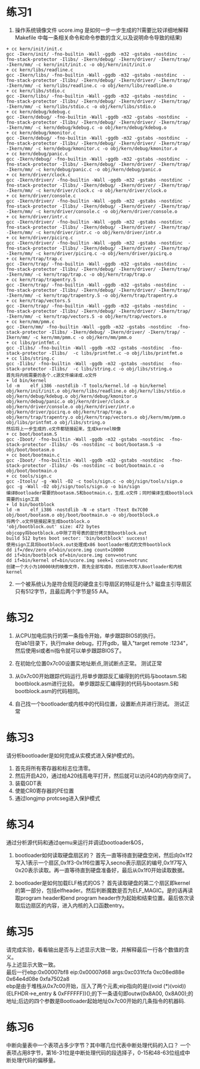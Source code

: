 # 练习1

1. 操作系统镜像文件 ucore.img 是如何一步一步生成的?(需要比较详细地解释 Makefile 中每一条相关命令和命令参数的含义,以及说明命令导致的结果)  

```
+ cc kern/init/init.c
gcc -Ikern/init/ -fno-builtin -Wall -ggdb -m32 -gstabs -nostdinc  -fno-stack-protector -Ilibs/ -Ikern/debug/ -Ikern/driver/ -Ikern/trap/ -Ikern/mm/ -c kern/init/init.c -o obj/kern/init/init.o
+ cc kern/libs/readline.c
gcc -Ikern/libs/ -fno-builtin -Wall -ggdb -m32 -gstabs -nostdinc  -fno-stack-protector -Ilibs/ -Ikern/debug/ -Ikern/driver/ -Ikern/trap/ -Ikern/mm/ -c kern/libs/readline.c -o obj/kern/libs/readline.o
+ cc kern/libs/stdio.c
gcc -Ikern/libs/ -fno-builtin -Wall -ggdb -m32 -gstabs -nostdinc  -fno-stack-protector -Ilibs/ -Ikern/debug/ -Ikern/driver/ -Ikern/trap/ -Ikern/mm/ -c kern/libs/stdio.c -o obj/kern/libs/stdio.o
+ cc kern/debug/kdebug.c
gcc -Ikern/debug/ -fno-builtin -Wall -ggdb -m32 -gstabs -nostdinc  -fno-stack-protector -Ilibs/ -Ikern/debug/ -Ikern/driver/ -Ikern/trap/ -Ikern/mm/ -c kern/debug/kdebug.c -o obj/kern/debug/kdebug.o
+ cc kern/debug/kmonitor.c
gcc -Ikern/debug/ -fno-builtin -Wall -ggdb -m32 -gstabs -nostdinc  -fno-stack-protector -Ilibs/ -Ikern/debug/ -Ikern/driver/ -Ikern/trap/ -Ikern/mm/ -c kern/debug/kmonitor.c -o obj/kern/debug/kmonitor.o
+ cc kern/debug/panic.c
gcc -Ikern/debug/ -fno-builtin -Wall -ggdb -m32 -gstabs -nostdinc  -fno-stack-protector -Ilibs/ -Ikern/debug/ -Ikern/driver/ -Ikern/trap/ -Ikern/mm/ -c kern/debug/panic.c -o obj/kern/debug/panic.o
+ cc kern/driver/clock.c
gcc -Ikern/driver/ -fno-builtin -Wall -ggdb -m32 -gstabs -nostdinc  -fno-stack-protector -Ilibs/ -Ikern/debug/ -Ikern/driver/ -Ikern/trap/ -Ikern/mm/ -c kern/driver/clock.c -o obj/kern/driver/clock.o
+ cc kern/driver/console.c
gcc -Ikern/driver/ -fno-builtin -Wall -ggdb -m32 -gstabs -nostdinc  -fno-stack-protector -Ilibs/ -Ikern/debug/ -Ikern/driver/ -Ikern/trap/ -Ikern/mm/ -c kern/driver/console.c -o obj/kern/driver/console.o
+ cc kern/driver/intr.c
gcc -Ikern/driver/ -fno-builtin -Wall -ggdb -m32 -gstabs -nostdinc  -fno-stack-protector -Ilibs/ -Ikern/debug/ -Ikern/driver/ -Ikern/trap/ -Ikern/mm/ -c kern/driver/intr.c -o obj/kern/driver/intr.o
+ cc kern/driver/picirq.c
gcc -Ikern/driver/ -fno-builtin -Wall -ggdb -m32 -gstabs -nostdinc  -fno-stack-protector -Ilibs/ -Ikern/debug/ -Ikern/driver/ -Ikern/trap/ -Ikern/mm/ -c kern/driver/picirq.c -o obj/kern/driver/picirq.o
+ cc kern/trap/trap.c
gcc -Ikern/trap/ -fno-builtin -Wall -ggdb -m32 -gstabs -nostdinc  -fno-stack-protector -Ilibs/ -Ikern/debug/ -Ikern/driver/ -Ikern/trap/ -Ikern/mm/ -c kern/trap/trap.c -o obj/kern/trap/trap.o
+ cc kern/trap/trapentry.S
gcc -Ikern/trap/ -fno-builtin -Wall -ggdb -m32 -gstabs -nostdinc  -fno-stack-protector -Ilibs/ -Ikern/debug/ -Ikern/driver/ -Ikern/trap/ -Ikern/mm/ -c kern/trap/trapentry.S -o obj/kern/trap/trapentry.o
+ cc kern/trap/vectors.S
gcc -Ikern/trap/ -fno-builtin -Wall -ggdb -m32 -gstabs -nostdinc  -fno-stack-protector -Ilibs/ -Ikern/debug/ -Ikern/driver/ -Ikern/trap/ -Ikern/mm/ -c kern/trap/vectors.S -o obj/kern/trap/vectors.o
+ cc kern/mm/pmm.c
gcc -Ikern/mm/ -fno-builtin -Wall -ggdb -m32 -gstabs -nostdinc  -fno-stack-protector -Ilibs/ -Ikern/debug/ -Ikern/driver/ -Ikern/trap/ -Ikern/mm/ -c kern/mm/pmm.c -o obj/kern/mm/pmm.o
+ cc libs/printfmt.c
gcc -Ilibs/ -fno-builtin -Wall -ggdb -m32 -gstabs -nostdinc  -fno-stack-protector -Ilibs/  -c libs/printfmt.c -o obj/libs/printfmt.o
+ cc libs/string.c
gcc -Ilibs/ -fno-builtin -Wall -ggdb -m32 -gstabs -nostdinc  -fno-stack-protector -Ilibs/  -c libs/string.c -o obj/libs/string.o
首先将内核需要的各个.c源文件编译成.o文件
+ ld bin/kernel
ld -m    elf_i386 -nostdlib -T tools/kernel.ld -o bin/kernel  obj/kern/init/init.o obj/kern/libs/readline.o obj/kern/libs/stdio.o obj/kern/debug/kdebug.o obj/kern/debug/kmonitor.o obj/kern/debug/panic.o obj/kern/driver/clock.o obj/kern/driver/console.o obj/kern/driver/intr.o obj/kern/driver/picirq.o obj/kern/trap/trap.o obj/kern/trap/trapentry.o obj/kern/trap/vectors.o obj/kern/mm/pmm.o obj/libs/printfmt.o obj/libs/string.o
然后将上一步生成的.o文件都链接起来，生成kernel映像
+ cc boot/bootasm.S
gcc -Iboot/ -fno-builtin -Wall -ggdb -m32 -gstabs -nostdinc  -fno-stack-protector -Ilibs/ -Os -nostdinc -c boot/bootasm.S -o obj/boot/bootasm.o
+ cc boot/bootmain.c
gcc -Iboot/ -fno-builtin -Wall -ggdb -m32 -gstabs -nostdinc  -fno-stack-protector -Ilibs/ -Os -nostdinc -c boot/bootmain.c -o obj/boot/bootmain.o
+ cc tools/sign.c
gcc -Itools/ -g -Wall -O2 -c tools/sign.c -o obj/sign/tools/sign.o
gcc -g -Wall -O2 obj/sign/tools/sign.o -o bin/sign
编译Bootloader需要的bootasm.S和bootmain.c，生成.o文件；同时编译生成bootblock需要的sign工具
+ ld bin/bootblock
ld -m    elf_i386 -nostdlib -N -e start -Ttext 0x7C00 obj/boot/bootasm.o obj/boot/bootmain.o -o obj/bootblock.o
将两个.o文件链接起来生成bootblock.o
'obj/bootblock.out' size: 472 bytes
objcopy将bootblock.o中除了符号表的部分拷贝到bootblock.out
build 512 bytes boot sector: 'bin/bootblock' success!
使用sign工具将bootblock.out处理成x86 bootloader格式的文件bootblock
dd if=/dev/zero of=bin/ucore.img count=10000
dd if=bin/bootblock of=bin/ucore.img conv=notrunc
dd if=bin/kernel of=bin/ucore.img seek=1 conv=notrunc
创建一个大小为10000块的映像文件，首先全部写成0，然后依次写入Bootloader和内核kernel
```

2.  一个被系统认为是符合规范的硬盘主引导扇区的特征是什么?
磁盘主引导扇区只有512字节，且最后两个字节是55 AA。

# 练习2
1. 从CPU加电后执行的第一条指令开始，单步跟踪BIOS的执行。  
在lab1目录下，执行make debug，打开gdb，输入"target remote :1234"，然后使用si或者ni指令就可以单步跟踪BIOS了。

2. 在初始化位置0x7c00设置实地址断点,测试断点正常。
测试正常

3. 从0x7c00开始跟踪代码运行,将单步跟踪反汇编得到的代码与bootasm.S和 bootblock.asm进行比较。
单步跟踪反汇编得到的代码与bootasm.S和bootblock.asm的代码相同。

4. 自己找一个bootloader或内核中的代码位置，设置断点并进行测试。
测试正常

# 练习3
请分析bootloader是如何完成从实模式进入保护模式的。
1. 首先将所有寄存器和标志位清零。
2. 然后开启A20，通过给A20线高电平打开，然后就可以访问4G的内存空间了。
3. 装载GDT表
4. 使能CR0寄存器的PE位置
5. 通过longjmp protcseg进入保护模式

# 练习4
通过分析源代码和通过qemu来运行并调试bootloader&OS，
1. bootloader如何读取硬盘扇区的？
首先一直等待直到硬盘空闲，然后向0x1f2写入1表示一个扇区,0x1f3-0x1f6位置写入secno表示扇区的编号,0x1f7写入0x20表示读取。再一直等待直到硬盘准备好，最后从0x1f0开始读取数据。

2. bootloader是如何加载ELF格式的OS？
首先读取硬盘的第二个扇区即kernel的第一部分，包括elfheader。然后判断魔数是否为ELF_MAGIC。是的话再读取program header和end program header作为起始和结束位置。最后依次读取后边扇区的内容，进入内核的入口函数entry。

# 练习5
请完成实验，看看输出是否与上述显示大致一致，并解释最后一行各个数值的含义。  
与上述显示大致一致。  
最后一行ebp:0x00007bf8 eip:0x00007d68 args:0xc031fcfa 0xc08ed88e 0x64e4d08e 0xfa7502a8  
ebp是由于堆栈从0x7c00开始，压入了两个元素;eip指向的是((void (*)(void))(ELFHDR->e_entry & 0xFFFFFF))();的下一条语句即outw(0x8A00, 0x8A00);的地址;后边的四个参数是Bootloader起始地址0x7c00开始的几条指令的机器码.

# 练习6
中断向量表中一个表项占多少字节？其中哪几位代表中断处理代码的入口？
一个表项占用8字节，第16-31位是中断处理代码的段选择子，0-15和48-63位组成中断处理代码的偏移量。
